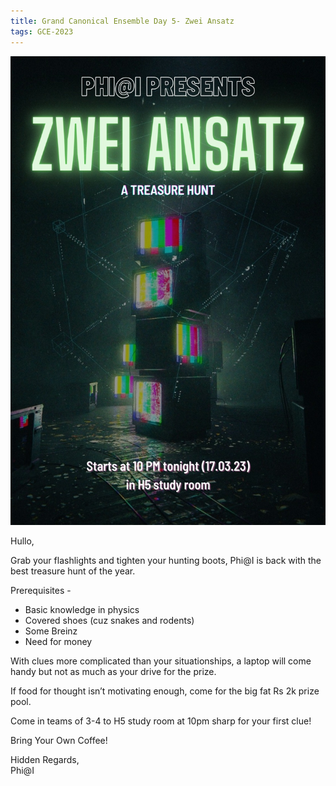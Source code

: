 ```yaml
---
title: Grand Canonical Ensemble Day 5- Zwei Ansatz
tags: GCE-2023
---
```

<p align="center">
<img src="/posters/GCE_Day_5.png" height=750>
</p>

Hullo,


Grab your flashlights and tighten your hunting boots, Phi@I is back with the best treasure hunt of the year.

<!--more-->

Prerequisites -

- Basic knowledge in physics
- Covered shoes (cuz snakes and rodents)
- Some Breinz
- Need for money

With clues more complicated than your situationships, a laptop will come handy but not as much as your drive for the prize.


If food for thought isn’t motivating enough, come for the big fat Rs 2k prize pool.


Come in teams of 3-4 to H5 study room at 10pm sharp for your first clue!


Bring Your Own Coffee!


Hidden Regards,<br>
Phi@I